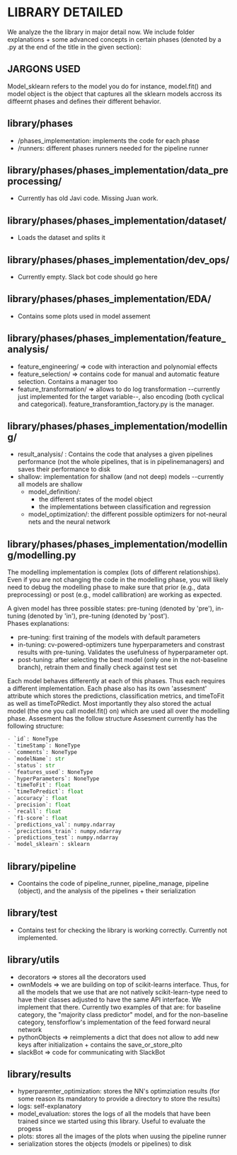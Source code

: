

# LIBRARY DETAILED
We analyze the the library in major detail now. We include folder explanations + some advanced concepts in certain phases (denoted by a .py at the end of the title in the given section):

## JARGONS USED
Model_sklearn refers to the model you do for instance, model.fit() and model object is the object that captures all the sklearn models accross its diffeernt phases and defines their different behavior.

## library/phases
 - /phases_implementation: implements the code for each phase
 - /runners: different phases runners needed for the pipeline runner

## library/phases/phases_implementation/data_preprocessing/
- Currently has old Javi code. Missing Juan work.

## library/phases/phases_implementation/dataset/
- Loads the dataset and splits it

## library/phases/phases_implementation/dev_ops/
- Currently empty. Slack bot code should go here

## library/phases/phases_implementation/EDA/
- Contains some plots used in model assement

## library/phases/phases_implementation/feature_analysis/
- feature_engineering/ => code with interaction and polynomial effects
- feature_selection/ => contains code for manual and automatic feature selection. Contains a manager too
- feature_transformation/ => allows to do log transformation --currently just implemented for the target variable--, also encoding (both cyclical and categorical). feature_transforamtion_factory.py is the manager.


## library/phases/phases_implementation/modelling/
- result_analysis/ : Contains the code that analyses a given pipelines performance (not the whole pipelines, that is in pipelinemanagers) and saves their performance to disk
- shallow: implementation for shallow (and not deep) models --currently all models are shallow
   - model_definition/: 
     - the different states of the model object
     - the implementations between classification and regression
   - model_optimization/: the different possible optimizers for not-neural nets and the neural network


## library/phases/phases_implementation/modelling/modelling.py
The modelling implementation is complex (lots of different relationships). Even if you are not changing the code in the modelling phase, you will likely need to debug the modelling phase to make sure that prior (e.g., data preprocessing) or post (e.g., model callibration) are working as expected.

A given model has three possible states: pre-tuning (denoted by 'pre'), in-tuning (denoted by 'in'), pre-tuning (denoted by 'post'). \
Phases explanations:
  - pre-tuning: first training of the models with default parameters
  - in-tuning: cv-powered-optimizers tune hyperparameters and constrast results with pre-tuning. Validates the usefulness of hyperparameter opt.
  - post-tuning: after selecting the best model (only one in the not-baseline branch), retrain them and finally check against test set 

Each model behaves differently at each of this phases. Thus each requires a different implementation. Each phase also has its own 'assesment' attribute which stores the predictions, classification metrics, and timeToFit as well as timeToPRedict. Most importantly they also stored the actual model (the one you call model.fit() on) which are used all over the modelling phase.
Assesment has the follow structure 
Assesment currently has the following structure:

```python
- `id`: NoneType
- `timeStamp`: NoneType
- `comments`: NoneType
- `modelName`: str
- `status`: str
- `features_used`: NoneType
- `hyperParameters`: NoneType
- `timeToFit`: float
- `timeToPredict`: float
- `accuracy`: float
- `precision`: float
- `recall`: float
- `f1-score`: float
- `predictions_val`: numpy.ndarray
- `precictions_train`: numpy.ndarray
- `predictions_test`: numpy.ndarray
- `model_sklearn`: sklearn
```


## library/pipeline
 - Coontains the code of pipeline_runner, pipeline_manage, pipeline (object), and the analysis of the pipelines + their serialization

## library/test
 - Contains test for checking the library is working correctly. Currently not implemented.

## library/utils
 - decorators => stores all the decorators used
 - ownModels => we are building on top of scikit-learns interface. Thus, for all the models that we use that are not natively scikit-learn-type need to have their classes adjusted to have the same API interface. We implement that there. Currently two examples of that are: for baseline category, the "majority class predictor" model, and for the non-baseline category, tensforflow's implementation of the feed forward neural network
 - pythonObjects => reimplements a dict that does not allow to add new keys after initialization + contains the save_or_store_plto
 - slackBot => code for communicating with SlackBot

## library/results
- hyperparemter_optimization: stores the NN's optimziation results (for some reason its mandatory to provide a directory to store the results)
- logs: self-explanatory
- model_evaluation: stores the logs of all the models that have been trained since we started using this library. Useful to evaluate the progess
- plots: stores all the images of the plots when uusing the pipeline runner
- serialization stores the objects (models or pipelines) to disk
